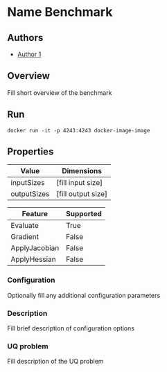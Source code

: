 # Name Benchmark

## Authors
- [Author 1](mailto:email)

## Overview

Fill short overview of the benchmark

## Run

```
docker run -it -p 4243:4243 docker-image-image
```

## Properties
Value | Dimensions
---|---
inputSizes | [fill input size]
outputSizes | [fill output size]

Feature | Supported
---|---
Evaluate | True
Gradient | False
ApplyJacobian | False
ApplyHessian | False

### Configuration

Optionally fill any additional configuration parameters

### Description

Fill brief description of configuration options

### UQ problem

Fill description of the UQ problem
